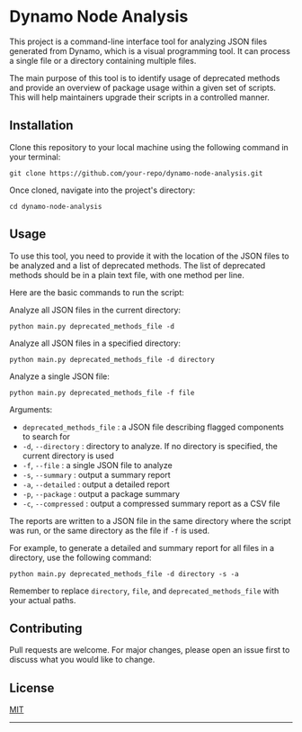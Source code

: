 # Dynamo Node Analysis

This project is a command-line interface tool for analyzing JSON files generated from Dynamo, which is a visual programming tool. It can process a single file or a directory containing multiple files.

The main purpose of this tool is to identify usage of deprecated methods and provide an overview of package usage within a given set of scripts. This will help maintainers upgrade their scripts in a controlled manner.

## Installation

Clone this repository to your local machine using the following command in your terminal:

```
git clone https://github.com/your-repo/dynamo-node-analysis.git
```

Once cloned, navigate into the project's directory:

```
cd dynamo-node-analysis
```

## Usage

To use this tool, you need to provide it with the location of the JSON files to be analyzed and a list of deprecated methods. The list of deprecated methods should be in a plain text file, with one method per line.

Here are the basic commands to run the script:

Analyze all JSON files in the current directory:
```
python main.py deprecated_methods_file -d
```

Analyze all JSON files in a specified directory:
```
python main.py deprecated_methods_file -d directory
```

Analyze a single JSON file:
```
python main.py deprecated_methods_file -f file
```

Arguments:

- `deprecated_methods_file` : a JSON file describing flagged components to search for
- `-d`, `--directory` : directory to analyze. If no directory is specified, the current directory is used
- `-f`, `--file` : a single JSON file to analyze
- `-s`, `--summary` : output a summary report
- `-a`, `--detailed` : output a detailed report
- `-p`, `--package` : output a package summary
- `-c`, `--compressed` : output a compressed summary report as a CSV file

The reports are written to a JSON file in the same directory where the script was run, or the same directory as the file if `-f` is used.

For example, to generate a detailed and summary report for all files in a directory, use the following command:

```
python main.py deprecated_methods_file -d directory -s -a
```

Remember to replace `directory`, `file`, and `deprecated_methods_file` with your actual paths.

## Contributing

Pull requests are welcome. For major changes, please open an issue first to discuss what you would like to change.

## License

[MIT](https://choosealicense.com/licenses/mit/)

---
